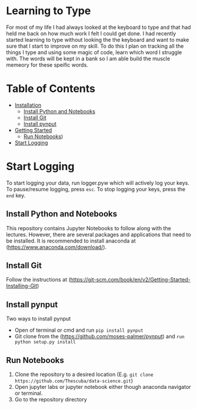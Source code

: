 # Learning to Type
For most of my life I had always looked at the keyboard to type and that had held me back on how much work I felt I could get done. I had recently started learning to type without looking the the keyboard and want to make sure that I start to improve on my skill. To do this I plan on tracking all the things I type and using some magic of code, learn which word I struggle with. The words will be kept in a bank so I am able build the muscle memeory for these speific words.

Table of Contents
=================

  * [Installation](#notebooks-installation)
    * [Install Python and Notebooks](#install-python-and-notebooks)
    * [Install Git](#install-git)
    * [Install pynput](#install-pynput)
  * [Getting Started](#getting-started)
    * [Run Notebooks](#run-notebooks))
  * [Start Logging](#start-logging)

# Start Logging
To start logging your data, run logger.pyw which will actively log your keys. To pause/resume logging, press `esc`. To stop logging your keys, press the `end` key.

## Install Python and Notebooks
This repository contains Jupyter Notebooks to follow along with the lectures. However, there are several
packages and applications that need to be installed. It is recommended to install anaconda at (https://www.anaconda.com/download/).

## Install Git
Follow the instructions at (https://git-scm.com/book/en/v2/Getting-Started-Installing-Git)

## Install pynput
Two ways to install pynput
 * Open of terminal or cmd and run `pip install pynput`
 * Git clone from the (https://github.com/moses-palmer/pynput) and `run python setup.py install`
 
## Run Notebooks
1. Clone the repository to a desired location (E.g. `git clone https://github.com/Thescuba/data-science.git`)
2. Open jupyter labs or jupyter notebook either though anaconda navigator or terminal. 
3. Go to the repository directory

